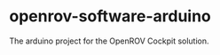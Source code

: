openrov-software-arduino
========================

The arduino project for the OpenROV Cockpit solution.
